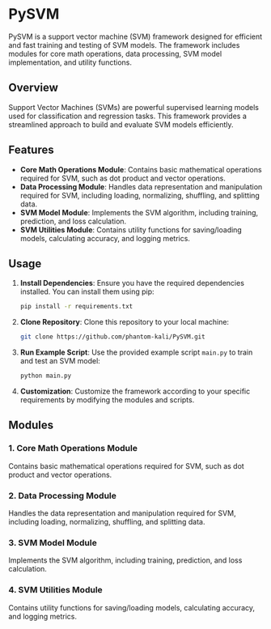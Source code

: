 # PySVM

PySVM is a support vector machine (SVM) framework designed for efficient and fast training and testing of SVM models. The framework includes modules for core math operations, data processing, SVM model implementation, and utility functions.

## Overview

Support Vector Machines (SVMs) are powerful supervised learning models used for classification and regression tasks. This framework provides a streamlined approach to build and evaluate SVM models efficiently.

## Features

- **Core Math Operations Module**: Contains basic mathematical operations required for SVM, such as dot product and vector operations.
- **Data Processing Module**: Handles data representation and manipulation required for SVM, including loading, normalizing, shuffling, and splitting data.
- **SVM Model Module**: Implements the SVM algorithm, including training, prediction, and loss calculation.
- **SVM Utilities Module**: Contains utility functions for saving/loading models, calculating accuracy, and logging metrics.

## Usage

1. **Install Dependencies**: Ensure you have the required dependencies installed. You can install them using pip:

    ```bash
    pip install -r requirements.txt
    ```

2. **Clone Repository**: Clone this repository to your local machine:

    ```bash
    git clone https://github.com/phantom-kali/PySVM.git
    ```

3. **Run Example Script**: Use the provided example script `main.py` to train and test an SVM model:

    ```bash
    python main.py
    ```

4. **Customization**: Customize the framework according to your specific requirements by modifying the modules and scripts.

## Modules

### 1. Core Math Operations Module

Contains basic mathematical operations required for SVM, such as dot product and vector operations.

### 2. Data Processing Module

Handles the data representation and manipulation required for SVM, including loading, normalizing, shuffling, and splitting data.

### 3. SVM Model Module

Implements the SVM algorithm, including training, prediction, and loss calculation.

### 4. SVM Utilities Module

Contains utility functions for saving/loading models, calculating accuracy, and logging metrics.
